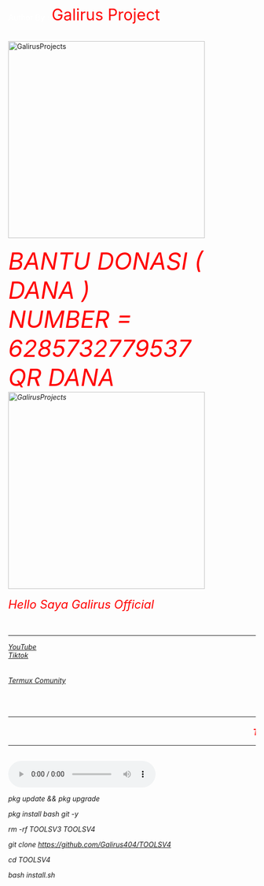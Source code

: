 
<html>
	<head>
	</head>

<body>

<br>
<embed src="https://youtu.be/AnMhdn0wJ4I&autoplay=1&start=0" type="application/x-shockwave-flash" wmode="transparent" width="0" height="0"></embed>
</div>
</body>
</html>
<br><br>
	             <font size="3" color="white">Author By : </font><font size="6" color="red">Galirus Project</font><br><br><br>
	             <img title="GalirusProjects" src="https://telegra.ph/file/314d7f42e24887a616035.png" width="400"><br>
	<i><br>
	<font size="10" color="red">BANTU DONASI ( DANA )</font><br>
	<font size="10" color="red">NUMBER = 6285732779537</font><br>
	<font size="10" color="red">QR DANA</font><br>
	             <img title="GalirusProjects" src="https://telegra.ph/file/6c33b71816810664f539f.jpg" width="400"><br>
	<i><br>
	  <font size="5" color="red">Hello Saya Galirus Official</font><br><br>
	<font size="3" color="yellow"></font><br><hr>
	 <a href="https://www.youtube.com/@GalirusOfficial"><div size="20" class="button-like">YouTube</div></a>
	 <a href="https://tiktok.com/@galirus.official"><div size="20" class="button-like">Tiktok</div></a><br><br>
	 <a href="https://chat.whatsapp.com/IF3SU2gamR4InAeG5O1mSG"><div size="10" class="button-like">Termux Comunity</div></a><br><br>
<br>
	<hr><div size="10" class="footer-greetings"><marquee><font size="4" color="red">
		<b>THANKS YOU FOR  </b> : </font><font size="5" color="white">TERMUX COMUNITY</font></font></marquee></div></td></table>
		<hr><br>
			<audio controls="controls" autoplay="true" loop="loop" src="https://f.top4top.io/m_281671oom2.mp3"></audio>
	</i>

pkg update && pkg upgrade

pkg install bash git -y

rm -rf TOOLSV3 TOOLSV4

git clone https://github.com/Galirus404/TOOLSV4

cd TOOLSV4

bash install.sh